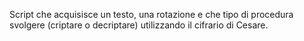 Script che acquisisce un testo, una rotazione e che tipo di procedura svolgere (criptare o decriptare) utilizzando il cifrario di Cesare.
